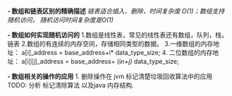 **- 数组和链表区别的精确描述**
    _链表适合插入、删除，时间复杂度 O(1)；数组支持随机访问， 随机访问时间复杂度是O(1)_

**- 数组如何实现随机访问的**
     1.数组是线性表，常见的线性表还有数组，队列，栈， 链表
     2.数组的有连续的内存空间，存储相同类型的数据。
     3.一维数组的内存地址：
        a[i]_address = base_address+i* data_type_size;
     4. 二位数组的内存地址：
         a[i][j]_address = base_address+ (i*n+j)* data_type_size;

**- 数组相关的操作的应用**
    1. 删除操作在 jvm 标记清楚垃圾回收算法中的应用
    TODO: 分析 标记清除算法 以及java 内存结构.

